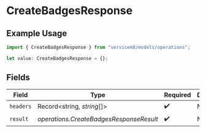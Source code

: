 # CreateBadgesResponse

## Example Usage

```typescript
import { CreateBadgesResponse } from "servicem8/models/operations";

let value: CreateBadgesResponse = {};
```

## Fields

| Field                                   | Type                                    | Required                                | Description                             |
| --------------------------------------- | --------------------------------------- | --------------------------------------- | --------------------------------------- |
| `headers`                               | Record<string, *string*[]>              | :heavy_check_mark:                      | N/A                                     |
| `result`                                | *operations.CreateBadgesResponseResult* | :heavy_check_mark:                      | N/A                                     |